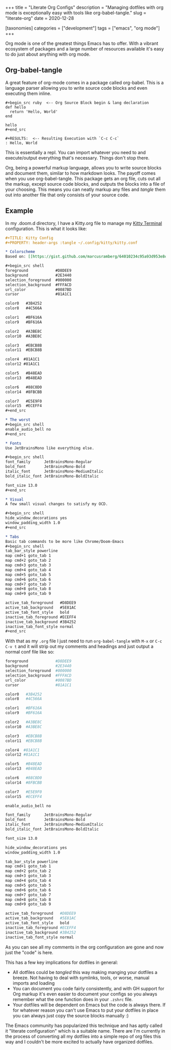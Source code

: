+++
title = "Literate Org Configs"
description = "Managing dotfiles with org mode is exceptionally easy with tools like org-babel-tangle."
slug = "literate-org"
date = 2020-12-28

[taxonomies]
categories = ["development"]
tags = ["emacs", "org mode"]
+++

Org mode is one of the greatest things Emacs has to offer. With a vibrant ecosystem of packages and a large number of resources available it's easy to do just about anything with org mode.

## Org-babel-tangle

A great feature of org-mode comes in a package called org-babel. This is a language parser allowing you to write source code blocks and even executing them inline.

```
#+begin_src ruby  <-- Org Source Block begin & lang declaration
def hello
  return 'Hello, World'
end

hello
#+end_src

#+RESULTS:  <-- Resulting Execution with `C-c C-c`
: Hello, World
```

This is essentially a repl. You can import whatever you need to and execute/output everything that's necessary. Things don't stop there.

Org, being a powerful markup language, allows you to write source blocks and document them, similar to how markdown looks. The payoff comes when you use org-babel-tangle. This package gets an org file, cuts out all the markup, except source code blocks, and outputs the blocks into a file of your choosing. This means you can neatly markup any files and _tangle_ them out into another file that only consists of your source code.

## Example
In my .doom.d directory, I have a Kitty.org file to manage my [Kitty Terminal](https://sw.kovidgoyal.net/kitty/) configuration. This is what it looks like:

```org
#+TITLE: Kitty Config
#+PROPERTY: header-args :tangle ~/.config/kitty/kitty.conf

* Colorscheme
Based on: [[https://gist.github.com/marcusramberg/64010234c95a93d953e8c79fdaf94192][This gist]] & [[https://github.com/arcticicestudio/nord-hyper][Nord Color Scheme]]

#+begin_src shell
foreground            #D8DEE9
background            #2E3440
selection_foreground  #000000
selection_background  #FFFACD
url_color             #0087BD
cursor                #81A1C1

color0   #3B4252
color8   #4C566A

color1   #BF616A
color9   #BF616A

color2   #A3BE8C
color10  #A3BE8C

color3   #EBCB8B
color11  #EBCB8B

color4  #81A1C1
color12 #81A1C1

color5   #B48EAD
color13  #B48EAD

color6   #88C0D0
color14  #8FBCBB

color7   #E5E9F0
color15  #ECEFF4
#+end_src

* The worst
#+begin_src shell
enable_audio_bell no
#+end_src

* Fonts
Use JetBrainsMono like everything else.

#+begin_src shell
font_family      JetBrainsMono-Regular
bold_font        JetBrainsMono-Bold
italic_font      JetBrainsMono-MediumItalic
bold_italic_font JetBrainsMono-BoldItalic

font_size 13.0
#+end_src

* Visual
A few small visual changes to satisfy my OCD.

#+begin_src shell
hide_window_decorations yes
window_padding_width 1.0
#+end_src

* Tabs
Basic tab commands to be more like Chrome/Doom-Emacs
#+begin_src shell
tab_bar_style powerline
map cmd+1 goto_tab 1
map cmd+2 goto_tab 2
map cmd+3 goto_tab 3
map cmd+4 goto_tab 4
map cmd+5 goto_tab 5
map cmd+6 goto_tab 6
map cmd+7 goto_tab 7
map cmd+8 goto_tab 8
map cmd+9 goto_tab 9

active_tab_foreground   #D8DEE9
active_tab_background   #5E81AC
active_tab_font_style   bold
inactive_tab_foreground #ECEFF4
inactive_tab_background #3B4252
inactive_tab_font_style normal
#+end_src
```

With that as my `.org` file I just need to run `org-babel-tangle` with `M-x` or `C-c C-v t` and it will strip out my comments and headings and just output a normal conf file like so:

```sh
foreground            #D8DEE9
background            #2E3440
selection_foreground  #000000
selection_background  #FFFACD
url_color             #0087BD
cursor                #81A1C1

color0   #3B4252
color8   #4C566A

color1   #BF616A
color9   #BF616A

color2   #A3BE8C
color10  #A3BE8C

color3   #EBCB8B
color11  #EBCB8B

color4  #81A1C1
color12 #81A1C1

color5   #B48EAD
color13  #B48EAD

color6   #88C0D0
color14  #8FBCBB

color7   #E5E9F0
color15  #ECEFF4

enable_audio_bell no

font_family      JetBrainsMono-Regular
bold_font        JetBrainsMono-Bold
italic_font      JetBrainsMono-MediumItalic
bold_italic_font JetBrainsMono-BoldItalic

font_size 13.0

hide_window_decorations yes
window_padding_width 1.0

tab_bar_style powerline
map cmd+1 goto_tab 1
map cmd+2 goto_tab 2
map cmd+3 goto_tab 3
map cmd+4 goto_tab 4
map cmd+5 goto_tab 5
map cmd+6 goto_tab 6
map cmd+7 goto_tab 7
map cmd+8 goto_tab 8
map cmd+9 goto_tab 9

active_tab_foreground   #D8DEE9
active_tab_background   #5E81AC
active_tab_font_style   bold
inactive_tab_foreground #ECEFF4
inactive_tab_background #3B4252
inactive_tab_font_style normal
```

As you can see all my comments in the org configuration are gone and now just the "code" is here. 

This has a few key implications for dotfiles in general:
- All dotfiles could be _tangled_ this way making manging your dotfiles a breeze. Not having to deal with symlinks, tools, or worse, manual imports and loading
- You can document you code fairly consistently, and with GH support for Org markup it's even easier to document your configs so you always remember what the one function does in your `.zshrc` file.
- Your dotfiles will be dependent on Emacs but the code is always there. If for whatever reason you can't use Emacs to put your dotfiles in place you can always just copy the source blocks manually :)

The Emacs community has popularized this technique and has aptly called it "literate configuration" which is a suitable name. There are
I'm currently in the process of converting all my dotfiles into a simple repo of org files this way and I couldn't be more excited to actually have organized dotfiles.

